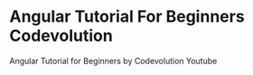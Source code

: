 # Angular Tutorial For Beginners Codevolution
 Angular Tutorial for Beginners by Codevolution Youtube
